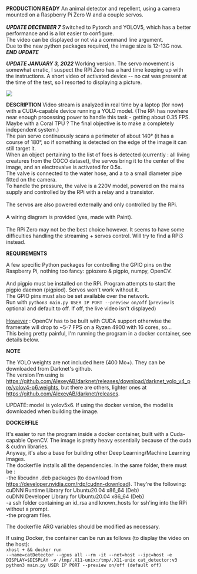 **PRODUCTION READY**
An animal detector and repellent, using a camera mounted on a Raspberry Pi Zero W and a couple servos.
<br><br>
***UPDATE DECEMBER 7***
Switched to Pytorch and YOLOV5, which has a better performance and is a lot easier to configure.<br>
The video can be displayed or not via a command line argument.<br>
Due to the new python packages required, the image size is 12-13G now.<br>
***END UPDATE***

***UPDATE JANUARY 3, 2022***
Working version. The servo movement is somewhat erratic, I suspect the RPi Zero has a hard time keeping up with the instructions.
A short video of activated device -- no cat was present at the time of the test, so I resorted to displaying a picture.

[![](https://img.youtube.com/vi/Aw9hs19DhJM/0.jpg)](https://www.youtube.com/watch?v=Aw9hs19DhJM)

**DESCRIPTION**
Video stream is analyzed in real time by a laptop (for now) with a CUDA-capable device running a YOLO model.
(The RPi has nowhere near enough processing power to handle this task - getting about 0.35 FPS. Maybe with a Coral TPU ?
The final objective is to make a completely independent system.)<br>
The pan servo continuously scans a perimeter of about 140° (it has a course of 180°, so if something is detected on the edge of the image it can still target it.<br>
When an object pertaining to the list of foes is detected (currently : all living creatures from the COCO dataset), the servos bring it to the center of the image, and an electrovalve is activated for 0.5s.<br>
The valve is connected to the water hose, and a to a small diameter pipe fitted on the camera.<br>
To handle the pressure, the valve is a 220V model, powered on the mains supply and controlled by the RPi with a relay and a transistor.<br>
<br>
The servos are also powered externally and only controlled by the RPi.
<br><br>
A wiring diagram is provided (yes, made with Paint).
<br><br>
The RPi Zero may not be the best choice however. It seems to have some difficulties handling the streaming + servos control. Will try to find a RPi3 instead.

**REQUIREMENTS**

A few specific Python packages for controlling the GPIO pins on the Raspberry Pi, nothing too fancy: gpiozero & pigpio, numpy, OpenCV.
<br><br>
And pigpio must be installed on the RPi. Program attempts to start the pigpio daemon (pigpiod). Servos won't work without it.<br>
The GPIO pins must also be set available over the network.<br>
Run with <code>python3 main.py USER IP PORT --preview on/off</code> (<code>preview</code> is optional and default to off. If off, the live video isn't displayed)
<br><br>
<u>However</u> : OpenCV has to be built with CUDA support otherwise the framerate will drop to ~5-7 FPS on a Ryzen 4900 with 16 cores, so...<br> 
This being pretty painful, I'm running the program in a docker container, see details below.
<br>

**NOTE**

The YOLO weights are not included here (400 Mo+). They can be downloaded from Darknet's github.<br>
The version I'm using is https://github.com/AlexeyAB/darknet/releases/download/darknet_yolo_v4_pre/yolov4-p6.weights, but there are others, lighter ones at https://github.com/AlexeyAB/darknet/releases. 

UPDATE: model is yolov5x6. If using the docker version, the model is downloaded when building the image.

**DOCKERFILE**

It's easier to run the program inside a docker container, built with a Cuda-capable OpenCV. The image is pretty heavy essentially because of the cuda & cudnn libraries.<br>
Anyway, it's also a base for building other Deep Learning/Machine Learning images.<br>
The dockerfile installs all the dependencies. In the same folder, there must be :<br>
    -the libcudnn .deb packages (to download from https://developer.nvidia.com/rdp/cudnn-download). They're the following:<br>
        cuDNN Runtime Library for Ubuntu20.04 x86_64 (Deb)<br>
        cuDNN Developer Library for Ubuntu20.04 x86_64 (Deb)<br>
    -a ssh folder containing an id_rsa and known_hosts for ssh'ing into the RPi without a prompt.<br>
    -the program files.

The dockerfile ARG variables should be modified as necessary. 

If using Docker, the container can be run as follows (to display the video on the host):<br>
<code>xhost + && docker run --name=catDetector --gpus all --rm -it --net=host --ipc=host -e DISPLAY=$DISPLAY -v /tmp/.X11-unix:/tmp/.X11-unix cat_detector:v3 python3 main.py USER IP PORT --preview on/off (default off)</code>

